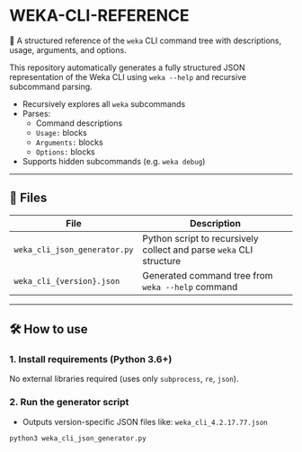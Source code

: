 # WEKA-CLI-REFERENCE

📘 A structured reference of the `weka` CLI command tree with descriptions, usage, arguments, and options.

This repository automatically generates a fully structured JSON representation of the Weka CLI using `weka --help` and recursive subcommand parsing.

- Recursively explores all `weka` subcommands
- Parses:
  - Command descriptions
  - `Usage:` blocks
  - `Arguments:` blocks
  - `Options:` blocks
- Supports hidden subcommands (e.g. `weka debug`)

---

## 🧰 Files

| File | Description |
|------|-------------|
| `weka_cli_json_generator.py` | Python script to recursively collect and parse `weka` CLI structure |
| `weka_cli_{version}.json` | Generated command tree from `weka --help` command  |

---

## 🛠️ How to use

### 1. Install requirements (Python 3.6+)
No external libraries required (uses only `subprocess`, `re`, `json`).

### 2. Run the generator script

- Outputs version-specific JSON files like: `weka_cli_4.2.17.77.json`
  
```bash
python3 weka_cli_json_generator.py
```



